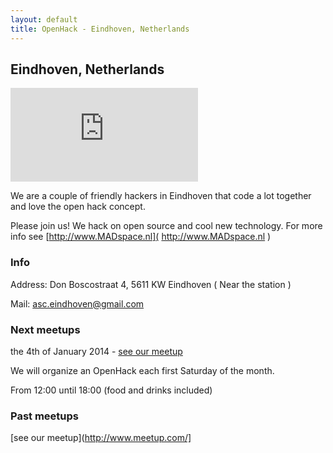 ```yaml
---
layout: default
title: OpenHack - Eindhoven, Netherlands
---
```


## Eindhoven, Netherlands

![Photo of our hackers!](http://wiki.madspace.nl/lib/exe/fetch.php?media=p1010110_small.jpg)

We are a couple of friendly hackers in Eindhoven that code a lot together and love the open hack concept. 

Please join us! We hack on open source and cool new technology. For more info see [http://www.MADspace.nl]( http://www.MADspace.nl )

### Info

Address: Don Boscostraat 4, 5611 KW Eindhoven ( Near the station )

Mail:  [asc.eindhoven@gmail.com]( asc.eindhoven@gmail.com )

### Next meetups
the 4th of January 2014 - [see our meetup](http://www.meetup.com)

We will organize an OpenHack each first Saturday of the month. 

From 12:00 until 18:00 (food and drinks included)

### Past meetups

[see our meetup](http://www.meetup.com/]
